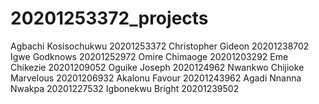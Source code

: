 # 20201253372_projects
Agbachi Kosisochukwu 20201253372
Christopher Gideon 20201238702
Igwe Godknows 20201252972
Omire Chimaoge 20201203292
Eme Chikezie 20201209052
Oguike Joseph 2020124962
Nwankwo Chijioke Marvelous 20201206932
Akalonu Favour 20201243962
Agadi Nnanna Nwakpa 20201227532
Igbonekwu Bright 20201239502 
